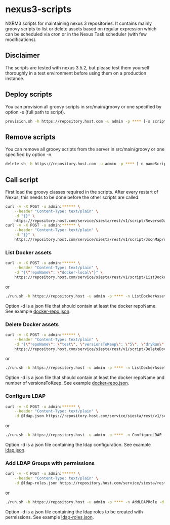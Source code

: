 # nexus3-scripts
NXRM3 scripts for maintaining nexus 3 repositories. It contains mainly groovy scripts
to list or delete assets based on regular expression which can be scheduled via cron or in
the Nexus Task scheduler (with few modifications).

## Disclaimer
The scripts are tested with nexus 3.5.2, but please test them yourself thoroughly in a test
environment before using them on a production instance.

## Deploy scripts

You can provision all groovy scripts in src/main/groovy or one specified by option -s (full path to script).

```bash
provision.sh -h https://repository.host.com -u admin -p **** [-s script]
```

## Remove scripts

You can remove all groovy scripts from the server in src/main/groovy or one specified by option -n.

```bash
delete.sh -h https://repository.host.com -u admin -p **** [-n nameScript]
```

## Call script

First load the groovy classes required in the scripts. After every restart of Nexus, this needs to
be done before the other scripts are called:

```bash
curl -v -X POST -u admin:****** \
    --header "Content-Type: text/plain" \
    -d "{}" \
    https://repository.host.com/service/siesta/rest/v1/script/ReverseDateTimeComparator/run
curl -v -X POST -u admin:****** \
    --header "Content-Type: text/plain" \
    -d "{}" \
    https://repository.host.com/service/siesta/rest/v1/script/JsonMap/run
```

### List Docker assets

```bash
curl -v -X POST -u admin:****** \
    --header "Content-Type: text/plain" \
    -d "{\"repoName\": \"docker-local\"}" \
    https://repository.host.com/service/siesta/rest/v1/script/ListDockerAssets/run
```

or

```bash
./run.sh -h https://repository.host -u admin -p **** -n ListDockerAssets -d mydocker-repo.json
```

Option -d is a json file that should contain at least the docker repoName. See example [docker-repo.json].

### Delete Docker assets

```bash
curl -v -X POST -u admin:****** \
    --header "Content-Type: text/plain" \
    -d "{\"repoName\": \"test\", \"versionsToKeep\": \"5\", \"dryRun\": \"y\"}" \
    https://repository.host.com/service/siesta/rest/v1/script/DeleteDockerAssets/run
```

or

```bash
./run.sh -h https://repository.host -u admin -p **** -n ListDockerAssets -d mydocker-repo.json
```

Option -d is a json file that should contain at least the docker repoName and number of versionsToKeep.
See example [docker-repo.json].

### Configure LDAP

```bash
curl -v -X POST -u admin:****** \
    --header "Content-Type: text/plain" \
    -d @ldap.json https://repository.host.com/service/siesta/rest/v1/script/ConfigureLDAP/run
```

or

```bash
./run.sh -h https://repository.host -u admin -p **** -n ConfigureLDAP -d ldap.json
```

Option -d is a json file containing the ldap configuration. See example [ldap.json].

### Add LDAP Groups with permissions

```bash
curl -v -X POST -u admin:****** \
    --header "Content-Type: text/plain" \
    -d @ldap-roles.json https://repository.host.com/service/siesta/rest/v1/script/AddLDAPRole/run
```

or

```bash
./run.sh -h https://repository.host -u admin -p **** -n AddLDAPRole -d ldap-roles.json
```

Option -d is a json file containing the ldap roles to be created with permissions.
See example [ldap-roles.json].

[docker-repo.json]: src/test/integration-test/docker-test.json
[ldap.json]: src/test/integration-test/ldap.json
[ldap-roles.json]: src/test/integration-test/ldap-roles.json
